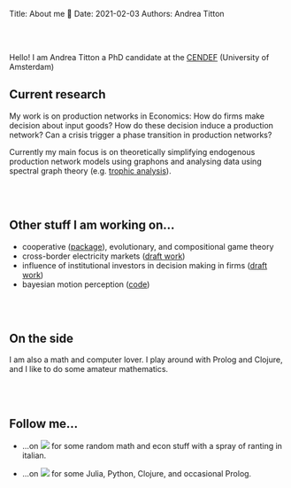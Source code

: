 Title: About me 🦉
Date: 2021-02-03
Authors: Andrea Titton


<br/><br/>

Hello! I am Andrea Titton a PhD candidate at the [CENDEF](https://cendef.uva.nl/) (University of Amsterdam)

## Current research

My work is on production networks in Economics: How do firms make decision about input goods? How do these decision induce a production network? Can a crisis trigger a phase transition in production networks?

Currently my main focus is on theoretically simplifying endogenous production network models using graphons and analysing data using spectral graph theory (e.g. [trophic analysis]({filename}/articles/trophicanalysis.md)).

<br/><br/>

## Other stuff I am working on...

- cooperative ([package](https://github.com/NoFishLikeIan/CooperativeGames.jl)), evolutionary, and compositional game theory
- cross-border electricity markets ([draft work](https://github.com/NoFishLikeIan/prosumer-electricity-markets))
- influence of institutional investors in decision making in firms ([draft work](https://github.com/NoFishLikeIan/nlp-financial-env))
- bayesian motion perception ([code](https://github.com/phijoh/kalman-project))

<br/><br/>

## On the side
I am also a math and computer lover. I play around with Prolog and Clojure, and I like to do some amateur mathematics.

<br/><br/>

## Follow me...

- ...on
[<img src="https://raw.githubusercontent.com/carlsednaoui/gitsocial/master/assets/icons%20with%20padding/twitter.png">](https://twitter.com/accuian) for some random math and econ stuff with a spray of ranting in italian. 

- ...on [<img src="https://raw.githubusercontent.com/carlsednaoui/gitsocial/master/assets/icons%20with%20padding/github.png">](https://github.com/NoFishLikeIan) for some Julia, Python, Clojure, and occasional Prolog.

<br/><br/>
